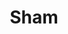 ---
title: Sham
year: 1930
opening_date: 1930-04-15
closing_date: 
layout: productions
image:
image_caption:
image_credit:
playbill:
category:
details:
  Theatre: Theatre Jacksonville
cast:
  Clara: Adamae Armbruster
  The Reporter: Carl Cesery
  The Thief: F.W. Armbuster
crew:
  Director: F.W. Armbuster
  Props: 
  - Jeannette Grether Borum
  - John Richard Grether
external_links:
---